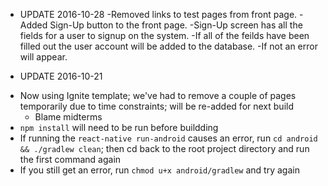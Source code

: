 * UPDATE 2016-10-28 
-Removed links to test pages from front page.
-Added Sign-Up button to the front page.
-Sign-Up screen has all the fields for a user to signup on the system.
	-If all of the feilds have been filled out the user account will be added to the database.
	-If not an error will appear.

* UPDATE 2016-10-21

- Now using Ignite template; we've had to remove a couple of pages temporarily due to time constraints; will be re-added for next build
  - Blame midterms
- `npm install` will need to be run before buildding
- If running the `react-native run-android` causes an error, run `cd android && ./gradlew clean`; then cd back to the root project directory and run the first command again
- If you still get an error, run `chmod u+x android/gradlew` and try again
